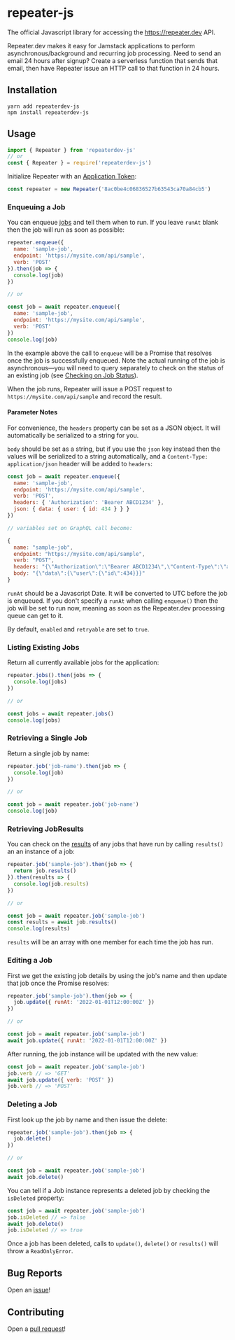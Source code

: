 # repeater-js

The official Javascript library for accessing the https://repeater.dev API.

Repeater.dev makes it easy for Jamstack applications to perform asynchronous/background
and recurring job processing. Need to send an email 24 hours after signup? Create a
serverless function that sends that email, then have Repeater issue an HTTP call to
that function in 24 hours.

## Installation

    yarn add repeaterdev-js
    npm install repeaterdev-js

## Usage

```javascript
import { Repeater } from 'repeaterdev-js'
// or
const { Repeater } = require('repeaterdev-js')
```

Initialize Repeater with an [Application Token](https://docs.repeater.dev/#getting-started):

```javascript
const repeater = new Repeater('8ac0be4c06836527b63543ca70a84cb5')
```

### Enqueuing a Job

You can enqueue [jobs](https://docs.repeater.dev/#jobs) and tell them when to run. If you
leave `runAt` blank then the job will run as soon as possible:

```javascript
repeater.enqueue({
  name: 'sample-job',
  endpoint: 'https://mysite.com/api/sample',
  verb: 'POST'
}).then(job => {
  console.log(job)
})

// or

const job = await repeater.enqueue({
  name: 'sample-job',
  endpoint: 'https://mysite.com/api/sample',
  verb: 'POST'
})
console.log(job)
```

In the example above the call to `enqueue` will be a Promise that resolves once the job is successfully
enqueued. Note the actual running of the job is asynchronous—you will need to query separately
to check on the status of an existing job (see [Checking on Job Status](#checking-on-job-status)).

When the job runs, Repeater will issue a POST request to `https://mysite.com/api/sample` and
record the result.

#### Parameter Notes

For convenience, the `headers` property can be set as a JSON object. It will automatically be serialized to a string for you.

`body` should be set as a string, but if you use the `json` key instead then the values will be serialized to a string automatically, and a `Content-Type: application/json` header will be added to `headers`:

```javascript
const job = await repeater.enqueue({
  name: 'sample-job',
  endpoint: 'https://mysite.com/api/sample',
  verb: 'POST',
  headers: { 'Authorization': 'Bearer ABCD1234' },
  json: { data: { user: { id: 434 } } }
})

// variables set on GraphQL call become:

{
  name: "sample-job",
  endpoint: "https://mysite.com/api/sample",
  verb: "POST",
  headers: "{\"Authorization\":\"Bearer ABCD1234\",\"Content-Type\":\"application/json\"}",
  body: "{\"data\":{\"user\":{\"id\":434}}}"
}
```

`runAt` should be a Javascript Date. It will be converted to UTC before the job is enqueued.
If you don't specify a `runAt` when calling `enqueue()` then the job will be set to run now,
meaning as soon as the Repeater.dev processing queue can get to it.

By default, `enabled` and `retryable` are set to `true`.

### Listing Existing Jobs

Return all currently available jobs for the application:

```javascript
repeater.jobs().then(jobs => {
  console.log(jobs)
})

// or

const jobs = await repeater.jobs()
console.log(jobs)
```

### Retrieving a Single Job

Return a single job by name:

```javascript
repeater.job('job-name').then(job => {
  console.log(job)
})

// or

const job = await repeater.job('job-name')
console.log(job)
```

### Retrieving JobResults

You can check on the [results](https://docs.repeater.dev/#jobresults) of any jobs that have run
by calling `results()` an an instance of a job:

```javascript
repeater.job('sample-job').then(job => {
  return job.results()
}).then(results => {
  console.log(job.results)
})

// or

const job = await repeater.job('sample-job')
const results = await job.results()
console.log(results)
```

`results` will be an array with one member for each time the job has run.

### Editing a Job

First we get the existing job details by using the job's name and then update that
job once the Promise resolves:

```javascript
repeater.job('sample-job').then(job => {
  job.update({ runAt: '2022-01-01T12:00:00Z' })
})

// or

const job = await repeater.job('sample-job')
await job.update({ runAt: '2022-01-01T12:00:00Z' })
```

After running, the job instance will be updated with the new value:

```javascript
const job = await repeater.job('sample-job')
job.verb // => 'GET'
await job.update({ verb: 'POST' })
job.verb // => 'POST'
```

### Deleting a Job

First look up the job by name and then issue the delete:

```javascript
repeater.job('sample-job').then(job => {
  job.delete()
})

// or

const job = await repeater.job('sample-job')
await job.delete()
```

You can tell if a Job instance represents a deleted job by checking
the `isDeleted` property:

```javascript
const job = await repeater.job('sample-job')
job.isDeleted // => false
await job.delete()
job.isDeleted // => true
```

Once a job has been deleted, calls to `update()`, `delete()` or `results()` will throw
a `ReadOnlyError`.

## Bug Reports

Open an [issue](https://github.com/redwoodjs/repeaterdev-js/issues)!

## Contributing

Open a [pull request](https://github.com/redwoodjs/repeaterdev-js/pulls)!
